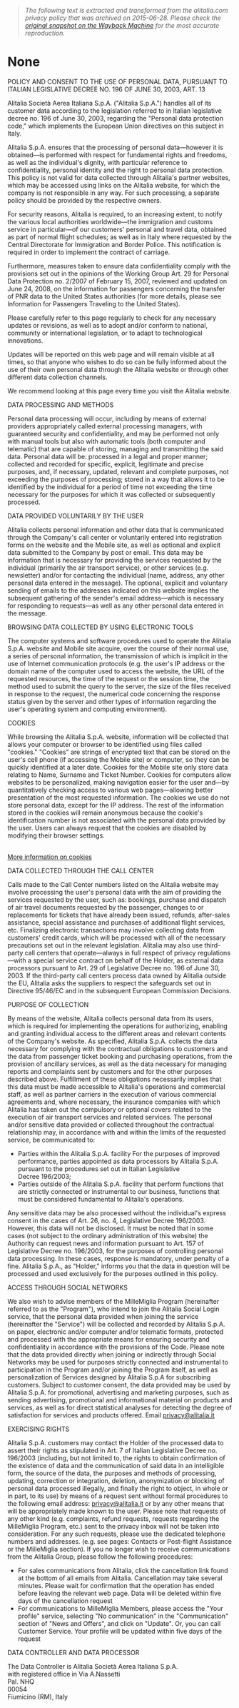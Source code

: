 > *The following text is extracted and transformed from the alitalia.com privacy policy that was archived on 2015-06-28. Please check the [original snapshot on the Wayback Machine](https://web.archive.org/web/20150628015929id_/http%3A//www.alitalia.com/it_en/Footer/Privacy/Alitalia/index.html) for the most accurate reproduction.*

# None

POLICY AND CONSENT TO THE USE OF PERSONAL DATA, PURSUANT TO ITALIAN LEGISLATIVE DECREE NO. 196 OF JUNE 30, 2003, ART. 13 

Alitalia Società Aerea Italiana S.p.A. ("Alitalia S.p.A.") handles all of its customer data according to the legislation referred to in Italian legislative decree no. 196 of June 30, 2003, regarding the "Personal data protection code," which implements the European Union directives on this subject in Italy. 

Alitalia S.p.A. ensures that the processing of personal data—however it is obtained—is performed with respect for fundamental rights and freedoms, as well as the individual's dignity, with particular reference to confidentiality, personal identity and the right to personal data protection. This policy is not valid for data collected through Alitalia's partner websites, which may be accessed using links on the Alitalia website, for which the company is not responsible in any way. For such processing, a separate policy should be provided by the respective owners. 

For security reasons, Alitalia is required, to an increasing extent, to notify the various local authorities worldwide—the immigration and customs service in particular—of our customers' personal and travel data, obtained as part of normal flight schedules; as well as in Italy where requested by the Central Directorate for Immigration and Border Police. This notification is required in order to implement the contract of carriage. 

Furthermore, measures taken to ensure data confidentiality comply with the provisions set out in the opinions of the Working Group Art. 29 for Personal Data Protection no. 2/2007 of February 15, 2007, reviewed and updated on June 24, 2008, on the information for passengers concerning the transfer of PNR data to the United States authorities (for more details, please see Information for Passengers Traveling to the United States). 

Please carefully refer to this page regularly to check for any necessary updates or revisions, as well as to adopt and/or conform to national, community or international legislation, or to adapt to technological innovations. 

Updates will be reported on this web page and will remain visible at all times, so that anyone who wishes to do so can be fully informed about the use of their own personal data through the Alitalia website or through other different data collection channels. 

We recommend looking at this page every time you visit the Alitalia website.

DATA PROCESSING AND METHODS 

Personal data processing will occur, including by means of external providers appropriately called external processing managers, with guaranteed security and confidentiality, and may be performed not only with manual tools but also with automatic tools (both computer and telematic) that are capable of storing, managing and transmitting the said data. Personal data will be: processed in a legal and proper manner; collected and recorded for specific, explicit, legitimate and precise purposes, and, if necessary, updated, relevant and complete purposes, not exceeding the purposes of processing; stored in a way that allows it to be identified by the individual for a period of time not exceeding the time necessary for the purposes for which it was collected or subsequently processed.

DATA PROVIDED VOLUNTARILY BY THE USER 

Alitalia collects personal information and other data that is communicated through the Company's call center or voluntarily entered into registration forms on the website and the Mobile site, as well as optional and explicit data submitted to the Company by post or email. This data may be information that is necessary for providing the services requested by the individual (primarily the air transport service), or other services (e.g. newsletter) and/or for contacting the individual (name, address, any other personal data entered in the message). The optional, explicit and voluntary sending of emails to the addresses indicated on this website implies the subsequent gathering of the sender's email address—which is necessary for responding to requests—as well as any other personal data entered in the message.

BROWSING DATA COLLECTED BY USING ELECTRONIC TOOLS 

The computer systems and software procedures used to operate the Alitalia S.p.A. website and Mobile site acquire, over the course of their normal use, a series of personal information, the transmission of which is implicit in the use of Internet communication protocols (e.g. the user's IP address or the domain name of the computer used to access the website, the URL of the requested resources, the time of the request or the session time, the method used to submit the query to the server, the size of the files received in response to the request, the numerical code concerning the response status given by the server and other types of information regarding the user's operating system and computing environment).

COOKIES 

While browsing the Alitalia S.p.A. website, information will be collected that allows your computer or browser to be identified using files called "cookies." "Cookies" are strings of encrypted text that can be stored on the user's cell phone (if accessing the Mobile site) or computer, so they can be quickly identified at a later date. Cookies for the Mobile site only store data relating to Name, Surname and Ticket Number. Cookies for computers allow websites to be personalized, making navigation easier for the user and—by quantitatively checking access to various web pages—allowing better presentation of the most requested information. The cookies we use do not store personal data, except for the IP address. The rest of the information stored in the cookies will remain anonymous because the cookie's identification number is not associated with the personal data provided by the user. Users can always request that the cookies are disabled by modifying their browser settings. 

    
[More information on cookies](http://www.alitalia.com/it_en/informazioni-supporto/cookie-policy/index.html "Cookie policy")

DATA COLLECTED THROUGH THE CALL CENTER 

Calls made to the Call Center numbers listed on the Alitalia website may involve processing the user's personal data with the aim of providing the services requested by the user, such as: bookings, purchase and dispatch of air travel documents requested by the passenger, changes to or replacements for tickets that have already been issued, refunds, after-sales assistance, special assistance and purchases of additional flight services, etc. Finalizing electronic transactions may involve collecting data from customers' credit cards, which will be processed with all of the necessary precautions set out in the relevant legislation. Alitalia may also use third-party call centers that operate—always in full respect of privacy regulations—with a special service contract on behalf of the Holder, as external data processors pursuant to Art. 29 of Legislative Decree no. 196 of June 30, 2003. If the third-party call centers process data owned by Alitalia outside the EU, Alitalia asks the suppliers to respect the safeguards set out in Directive 95/46/EC and in the subsequent European Commission Decisions.

PURPOSE OF COLLECTION 

By means of the website, Alitalia collects personal data from its users, which is required for implementing the operations for authorizing, enabling and granting individual access to the different areas and relevant contents of the Company's website. As specified, Alitalia S.p.A. collects the data necessary for complying with the contractual obligations to customers and the data from passenger ticket booking and purchasing operations, from the provision of ancillary services, as well as the data necessary for managing reports and complaints sent by customers and for the other purposes described above. Fulfillment of these obligations necessarily implies that this data must be made accessible to Alitalia's operations and commercial staff, as well as partner carriers in the execution of various commercial agreements and, where necessary, the insurance companies with which Alitalia has taken out the compulsory or optional covers related to the execution of air transport services and related services. The personal and/or sensitive data provided or collected throughout the contractual relationship may, in accordance with and within the limits of the requested service, be communicated to: 

  * Parties within the Alitalia S.p.A. facility For the purposes of improved performance, parties appointed as data processors by Alitalia S.p.A. pursuant to the procedures set out in Italian Legislative Decree 196/2003;
  * Parties outside of the Alitalia S.p.A. facility that perform functions that are strictly connected or instrumental to our business, functions that must be considered fundamental to Alitalia's operations.



Any sensitive data may be also processed without the individual's express consent in the cases of Art. 26, no. 4, Legislative Decree 196/2003. However, this data will not be disclosed. It must be noted that in some cases (not subject to the ordinary administration of this website) the Authority can request news and information pursuant to Art. 157 of Legislative Decree no. 196/2003, for the purposes of controlling personal data processing. In these cases, response is mandatory, under penalty of a fine. Alitalia S.p.A., as "Holder," informs you that the data in question will be processed and used exclusively for the purposes outlined in this policy.

ACCESS THROUGH SOCIAL NETWORKS 

We also wish to advise members of the MilleMiglia Program (hereinafter referred to as the "Program"), who intend to join the Alitalia Social Login service, that the personal data provided when joining the service (hereinafter the "Service") will be collected and recorded by Alitalia S.p.A. on paper, electronic and/or computer and/or telematic formats, protected and processed with the appropriate means for ensuring security and confidentiality in accordance with the provisions of the Code. Please note that the data provided directly when joining or indirectly through Social Networks may be used for purposes strictly connected and instrumental to participation in the Program and/or joining the Program itself, as well as personalization of Services designed by Alitalia S.p.A for subscribing customers. Subject to customer consent, the data provided may be used by Alitalia S.p.A. for promotional, advertising and marketing purposes, such as sending advertising, promotional and informational material on products and services, as well as for direct statistical analyses for detecting the degree of satisfaction for services and products offered. Email privacy@alitalia.it

EXERCISING RIGHTS 

Alitalia S.p.A. customers may contact the Holder of the processed data to assert their rights as stipulated in Art. 7 of Italian Legislative Decree no. 196/2003 (including, but not limited to, the rights to obtain confirmation of the existence of data and the communication of said data in an intelligible form, the source of the data, the purposes and methods of processing, updating, correction or integration, deletion, anonymization or blocking of personal data processed illegally, and finally the right to object, in whole or in part, to its use) by means of a request sent without formal procedures to the following email address: privacy@alitalia.it or by any other means that will be appropriately made known to the user. Please note that requests of any other kind (e.g. complaints, refund requests, requests regarding the MilleMiglia Program, etc.) sent to the privacy inbox will not be taken into consideration. For any such requests, please use the dedicated telephone numbers and addresses. (e.g. see pages: Contacts or Post-flight Assistance or the MilleMiglia section). If you no longer wish to receive communications from the Alitalia Group, please follow the following procedures: 

  * For sales communications from Alitalia, click the cancellation link found at the bottom of all emails from Alitalia. Cancellation may take several minutes. Please wait for confirmation that the operation has ended before leaving the relevant web page. Data will be deleted within five days of the cancellation request
  * For communications to MilleMiglia Members, please access the "Your profile" service, selecting "No communication" in the "Communication" section of "News and Offers", and click on "Update". Or, you can call Customer Service. Your profile will be updated within five days of the request



DATA CONTROLLER AND DATA PROCESSOR 

The Data Controller is Alitalia Società Aerea Italiana S.p.A.   
with registered office in Via A.Nassetti   
Pal. NHQ   
00054   
Fiumicino (RM), Italy
